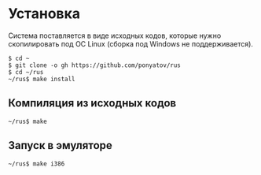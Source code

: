 # Установка

Система поставляется в виде исходных кодов, которые нужно скопилировать под ОС
Linux (сборка под Windows не поддерживается).

```
$ cd ~
$ git clone -o gh https://github.com/ponyatov/rus
$ cd ~/rus
~/rus$ make install
```

## Компиляция из исходных кодов

```
~/rus$ make
```

## Запуск в эмуляторе

```
~/rus$ make i386
```
